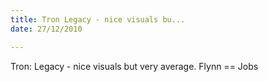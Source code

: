 ```yaml
---
title: Tron Legacy - nice visuals bu...
date: 27/12/2010

---
```


Tron: Legacy - nice visuals but very average. Flynn == Jobs
